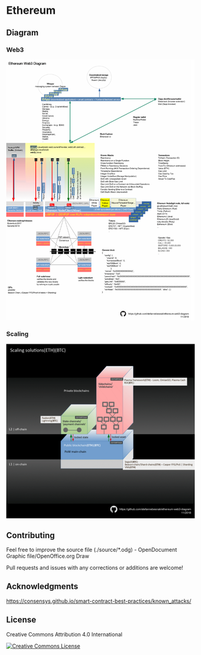 # Ethereum 
## Diagram

<!--
<object data="./export/ethereum-web3-diagram.pdf" type="application/pdf" width="700px" height="700px">
    <embed src="./export/ethereum-web3-diagram.pdf">
        <p>This browser does not support PDFs. Please download the PDF to view it: <a href="./export/ethereum-web3-diagram.pdf">Download PDF</a>.</p>
    </embed>
</object>
-->

### Web3
![Web3](./export/web3.gif)

### Scaling
![Scaling](./export/scaling.gif)

## Contributing

Feel free to improve the source file (./source/*.odg) - OpenDocument Graphic file/OpenOffice.org Draw

Pull requests and issues with any corrections or additions are welcome!

## Acknowledgments

https://consensys.github.io/smart-contract-best-practices/known_attacks/

## License

Creative Commons Attribution 4.0 International

<a href="https://creativecommons.org/licenses/by/4.0/" rel="Creative Commons License">
<img src="https://mirrors.creativecommons.org/presskit/buttons/88x31/png/by.png" alt="Creative Commons License" width="100"/></a>

<!--
[![Creative Commons License](https://mirrors.creativecommons.org/presskit/buttons/88x31/png/by.png)](https://creativecommons.org/licenses/by/4.0/)
-->

